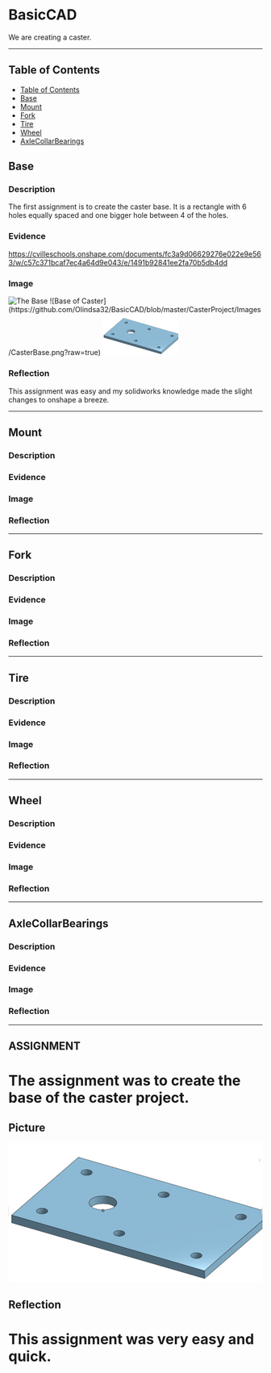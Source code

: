 # BasicCAD

We are creating a caster.

---
## Table of Contents
* [Table of Contents](#Table-of-Contents)
* [Base](#Base)
* [Mount](#Mount)
* [Fork](#Fork)
* [Tire](#Tire)
* [Wheel](#Wheel)
* [AxleCollarBearings](#AxleCollarBearings)

## Base

### Description

The first assignment is to create the caster base. It is a rectangle with 6 holes equally spaced and one bigger hole between 4 of the holes.

### Evidence

https://cvilleschools.onshape.com/documents/fc3a9d06629276e022e9e563/w/c57c371bcaf7ec4a64d9e043/e/1491b92841ee2fa70b5db4dd

### Image

<img src="images/Base.jpg" alt="The Base" width="200">
![Base of Caster](https://github.com/Olindsa32/BasicCAD/blob/master/CasterProject/Images/CasterBase.png?raw=true)
<img src="https://github.com/Olindsa32/BasicCAD/blob/master/CasterProject/Images/CasterBase.png?raw=true" alt "The Base" width="150">

### Reflection

This assignment was easy and my solidworks knowledge made the slight changes to onshape a breeze.

---


## Mount

### Description

### Evidence

### Image

### Reflection

---


## Fork

### Description

### Evidence

### Image

### Reflection

---


## Tire

### Description

### Evidence

### Image

### Reflection

---


## Wheel

### Description

### Evidence

### Image

### Reflection

---


## AxleCollarBearings

### Description

### Evidence

### Image

### Reflection

---



## ASSIGNMENT

# The assignment was to create the base of the caster project.


## Picture

![Base of Caster](https://github.com/Olindsa32/BasicCAD/blob/master/CasterProject/Images/CasterBase.png?raw=true)


## Reflection
# This assignment was very easy and quick.
